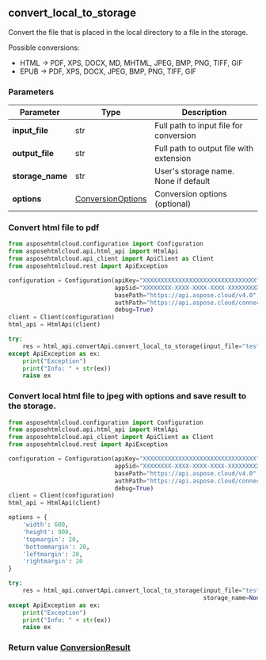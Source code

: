 ## convert_local_to_storage

Convert the file that is placed in the local directory to a file in the storage.

Possible conversions: 
- HTML -> PDF, XPS, DOCX, MD, MHTML, JPEG, BMP, PNG, TIFF, GIF
- EPUB -> PDF, XPS, DOCX, JPEG, BMP, PNG, TIFF, GIF

### Parameters
| Parameter        | Type                                      | Description                             |
|------------------|-------------------------------------------|-----------------------------------------|
| **input_file**   | str                                       | Full path to input file for conversion  |
| **output_file**  | str                                       | Full path to output file with extension |
| **storage_name** | str                                       | User's storage name. None if default    |
| **options**      | [ConversionOptions](ConversionOptions.md) | Conversion options (optional)           |

### 

### Convert html file to pdf
```python
from asposehtmlcloud.configuration import Configuration
from asposehtmlcloud.api.html_api import HtmlApi
from asposehtmlcloud.api_client import ApiClient as Client
from asposehtmlcloud.rest import ApiException

configuration = Configuration(apiKey="XXXXXXXXXXXXXXXXXXXXXXXXXXXXXXXX",
                              appSid="XXXXXXXX-XXXX-XXXX-XXXX-XXXXXXXXXXXX",
                              basePath="https://api.aspose.cloud/v4.0",
                              authPath="https://api.aspose.cloud/connect/token",
                              debug=True)
client = Client(configuration)
html_api = HtmlApi(client)

try:
    res = html_api.convertApi.convert_local_to_storage(input_file="test.html", output_file="test.jpg", storage_name=None)
except ApiException as ex:
    print("Exception")
    print("Info: " + str(ex))
    raise ex

```

### Convert local html file to jpeg with options and save result to the storage.
```python
from asposehtmlcloud.configuration import Configuration
from asposehtmlcloud.api.html_api import HtmlApi
from asposehtmlcloud.api_client import ApiClient as Client
from asposehtmlcloud.rest import ApiException

configuration = Configuration(apiKey="XXXXXXXXXXXXXXXXXXXXXXXXXXXXXXXX",
                              appSid="XXXXXXXX-XXXX-XXXX-XXXX-XXXXXXXXXXXX",
                              basePath="https://api.aspose.cloud/v4.0",
                              authPath="https://api.aspose.cloud/connect/token",
                              debug=True)
client = Client(configuration)
html_api = HtmlApi(client)

options = {
    'width': 600,
    'height': 900,
    'topmargin': 20,
    'bottommargin': 20,
    'leftmargin': 20,
    'rightmargin': 20
}

try:
    res = html_api.convertApi.convert_local_to_storage(input_file="test.html", output_file="test.jpeg",
                                                       storage_name=None, options=options)
except ApiException as ex:
    print("Exception")
    print("Info: " + str(ex))
    raise ex

```

### Return value [ConversionResult](ConversionResult.md)